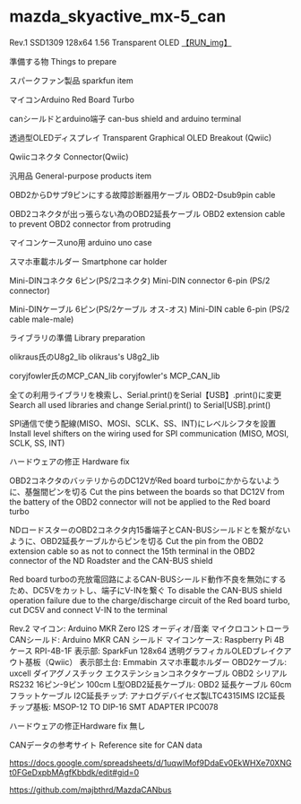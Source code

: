 # mazda_skyactive_mx-5_can

Rev.1
SSD1309 128x64 1.56 Transparent OLED
[【RUN_img】](https://imgur.com/gallery/8cYCE9L)

準備する物
Things to prepare

スパークファン製品
sparkfun item

マイコンArduino
Red Board Turbo

canシールドとarduino端子
can-bus shield and arduino terminal

透過型OLEDディスプレイ
Transparent Graphical OLED Breakout (Qwiic)

Qwiicコネクタ
Connector(Qwiic)

汎用品
General-purpose products item

OBD2からDサブ9ピンにする故障診断器用ケーブル
OBD2-Dsub9pin cable

OBD2コネクタが出っ張らない為のOBD2延長ケーブル
OBD2 extension cable to prevent OBD2 connector 
from protruding

マイコンケースuno用
arduino uno case

スマホ車載ホルダー
Smartphone car holder

Mini-DINコネクタ 6ピン(PS/2コネクタ)
Mini-DIN connector 6-pin (PS/2 connector)

Mini-DINケーブル 6ピン(PS/2ケーブル オス-オス)
Mini-DIN cable 6-pin (PS/2 cable male-male)


ライブラリの準備
Library preparation

olikraus氏のU8g2_lib
olikraus's U8g2_lib

coryjfowler氏のMCP_CAN_lib
coryjfowler's MCP_CAN_lib

全ての利用ライブラリを検索し、Serial.print()をSerial【USB】.print()に変更
Search all used libraries and change Serial.print() to Serial[USB].print()

SPI通信で使う配線(MISO、MOSI、SCLK、SS、INT)にレベルシフタを設置
Install level shifters on the wiring used for SPI communication (MISO, MOSI, SCLK, SS, INT)

ハードウェアの修正
Hardware fix

OBD2コネクタのバッテリからのDC12VがRed board turboにかからないように、基盤間ピンを切る
Cut the pins between the boards so that DC12V from the battery of the OBD2 connector 
will not be applied to the Red board turbo

NDロードスターのOBD2コネクタ内15番端子とCAN-BUSシールドとを繋がないように、OBD2延長ケーブルからピンを切る
Cut the pin from the OBD2 extension cable so as not to connect the 15th terminal in the 
OBD2 connector of the ND Roadster and the CAN-BUS shield

Red board turboの充放電回路によるCAN-BUSシールド動作不良を無効にするため、DC5Vをカットし、端子にV-INを繋ぐ
To disable the CAN-BUS shield operation failure due to the charge/discharge circuit of the 
Red board turbo, cut DC5V and connect V-IN to the terminal

Rev.2
マイコン: Arduino MKR Zero I2S オーディオ/音楽 マイクロコントローラ
CANシールド: Arduino MKR CAN シールド
マイコンケース: Raspberry Pi 4Bケース RPI-4B-1F
表示部: SparkFun 128x64 透明グラフィカルOLEDブレイクアウト基板（Qwiic）
表示部土台: Emmabin スマホ車載ホルダー
OBD2ケーブル: uxcell ダイアグノスチック エクステンションコネクタケーブル OBD2 シリアル RS232 16ピン-9ピン 100cm
L型OBD2延長ケーブル: OBD2 延長ケーブル 60cm　フラットケーブル
I2C延長チップ: アナログデバイセズ製LTC4315IMS
I2C延長チップ基板: MSOP-12 TO DIP-16 SMT ADAPTER IPC0078

ハードウェアの修正Hardware fix
無し

CANデータの参考サイト
Reference site for CAN data

https://docs.google.com/spreadsheets/d/1uqwIMof9DdaEv0EkWHXe70XNGt0FGeDxpbMAgfKbbdk/edit#gid=0

https://github.com/majbthrd/MazdaCANbus
